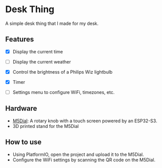 # Desk Thing

A simple desk thing that I made for my desk. 

## Features

- [x] Display the current time
- [ ] Display the current weather
- [x] Control the brightness of a Philips Wiz lightbulb
- [x] Timer
- [ ] Settings menu to configure WiFi, timezones, etc.


## Hardware

- [M5Dial](https://shop.m5stack.com/products/m5stack-dial-esp32-s3-smart-rotary-knob-w-1-28-round-touch-screen): A rotary knob with a touch screen powered by an ESP32-S3.
- 3D printed stand for the M5Dial

## How to use

- Using PlatformIO, open the project and upload it to the M5Dial.
- Configure the WiFi settings by scanning the QR code on the M5Dial.
